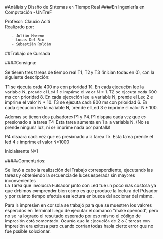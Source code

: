 #Análisis y Diseño de Sistemas en Tiempo Real
####En Ingeniería en Computación - UNTreF


Profesor: Claudio Aciti  
Realizado por:

       - Julián Moreno 
       - Lucas Del Rio
       - Sebastián Roldán
  

##Trabajo de Cursada

####Consigna:

Se tienen tres tareas de tiempo real T1, T2 y T3 (inician todas en 0), con la siguiente descripción:

T1 se ejecuta cada 400 ms con prioridad 10. En cada ejecución lee la variable N, prende el Led 1 e imprime el valor N * 1.
T2 se ejecuta cada 600 ms con prioridad 8. En cada ejecución lee la variable N, prende el Led 2 e imprime el valor N * 10.
T3 se ejecuta cada 800 ms con prioridad 6. En cada ejecución lee la variable N, prende el Led 3 e imprime el valor N * 100.

Ademas se tienen dos pulsadores P1 y P4.
P1 dispara cada vez que es presionado a la tarea T4. Esta tarea aumenta en 1 a la variable N. (No se prende ninguna luz, ni se imprime nada por pantalla)

P4 dispara cada vez que es presionado a la tarea T5. Esta tarea prende el led 4 e imprime el valor N*1000

Inicialmente N=1

#####Comentarios:

Se llevó a cabo la realización del Trabajo correspondiente, ejecutando las tareas y obteniendo la secuencia de luces esperada sin mayores inconvenientes.   
  La Tarea que involucra Pulsador junto con Led fue un poco más costosa ya que debimos comprender bien cómo es que produce la lectura del Pulsador y por cuánto tiempo efectúa esa lectura en busca del accionar del mismo.
  
  
Para la impresión en consola se trabajó para que se muestren los valores esperados en Terminal luego de ejecutar el comando
"make openocd", pero no se ha logrado el resultado esperado por eso mismo el código de impresión está comentado. Ocurría
que la ejecución de 2 o 3 tareas con impresión era exitosa pero cuando corrían todas había cierto error que no fue posible solucionar.











